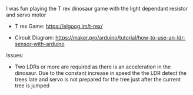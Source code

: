 I was fun playing the T rex dinosaur game with the light dependant resistor and servo motor

- T rex Game: https://elgoog.im/t-rex/

- Circuit Diagram: https://maker.pro/arduino/tutorial/how-to-use-an-ldr-sensor-with-arduino

Issues:
- Two LDRs or more are required as there is an acceleration in the dinosaur. 
  Due to the constant increase in speed the the LDR detect the trees late and servo is not prepared for the tree just after the current tree is jumped

